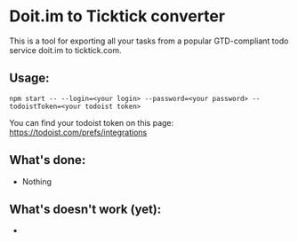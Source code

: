 # Doit.im to Ticktick converter
This is a tool for exporting all your tasks from a popular GTD-compliant todo service doit.im to ticktick.com.

## Usage:
```
npm start -- --login=<your login> --password=<your password> --todoistToken=<your todoist token>
```
You can find your todoist token on this page: https://todoist.com/prefs/integrations

## What's done:

- Nothing

## What's doesn't work (yet):

- 